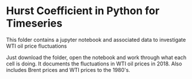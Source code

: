 # Hurst Coefficient in Python for Timeseries
This folder contains a jupyter notebook and associated data to investigate WTI oil price fluctuations

Just download the folder, open the notebook and work through what each cell is doing. It documents the
fluctuations in WTI oil prices in 2018. Also includes Brent prices and WTI prices to the 1980's.